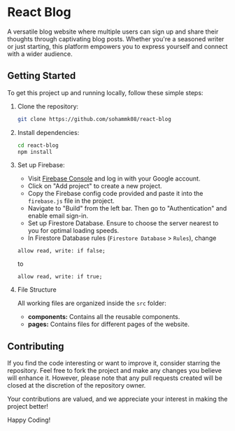 # React Blog

A versatile blog website where multiple users can sign up and share their thoughts through captivating blog posts. Whether you're a seasoned writer or just starting, this platform empowers you to express yourself and connect with a wider audience.

## Getting Started

To get this project up and running locally, follow these simple steps:

1. Clone the repository:
   ```bash
   git clone https://github.com/sohammk08/react-blog
   ```

2. Install dependencies:
   ```bash
   cd react-blog
   npm install
   ```

3. Set up Firebase:
   - Visit [Firebase Console](https://console.firebase.google.com/) and log in with your Google account.
   - Click on "Add project" to create a new project.
   - Copy the Firebase config code provided and paste it into the `firebase.js` file in the project.
   - Navigate to "Build" from the left bar. Then go to "Authentication" and enable email sign-in.
   - Set up Firestore Database. Ensure to choose the server nearest to you for optimal loading speeds.
   - In Firestore Database rules (`Firestore Database` > `Rules`), change 
   ```
   allow read, write: if false;
   ```
   to
   ```
   allow read, write: if true;
   ```

4. File Structure

   All working files are organized inside the `src` folder:

   - **components:** Contains all the reusable components.
   - **pages:** Contains files for different pages of the website.

## Contributing

If you find the code interesting or want to improve it, consider starring the repository. Feel free to fork the project and make any changes you believe will enhance it. However, please note that any pull requests created will be closed at the discretion of the repository owner.

Your contributions are valued, and we appreciate your interest in making the project better!

Happy Coding!